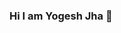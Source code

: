 ### Hi I am Yogesh Jha 👋

<!--
**hound77/hound77** is a ✨ _special_ ✨ repository because its `README.md` (this file) appears on your GitHub profile.

Here are some ideas to get you started:

- 🔭 I’m currently working on Building projects for my portfolio
- 🌱 I’m currently learning Reactjs
- 👯 I’m looking to collaborate on ...
- 🤔 I’m looking for help with React
- 💬 Ask me about Javascript
- 📫 How to reach me: yogeshjha151@gmail.com
- 😄 Pronouns: He/His
- ⚡ Fun fact: Spend alot of time sleeping
-->
